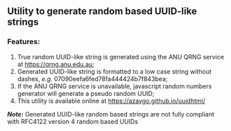 ## Utility to generate random based UUID-like strings 

### Features: 
1. True random UUID-like string is generated using the ANU QRNG service at https://qrng.anu.edu.au;
1. Generated UUID-like string is formatted to a low case string without dashes, *e.g.* 07090eefa6fed78fa444424b7f843bea;
1. If the ANU QRNG service is unavailable, javascript random numbers generator will generate a pseudo random UUID; 
1. This utility is available online at https://azavgo.github.io/uuidhtml/

***Note:*** Generated UUID-like random based strings are not fully compliant with RFC4122 version 4 random based UUIDs

